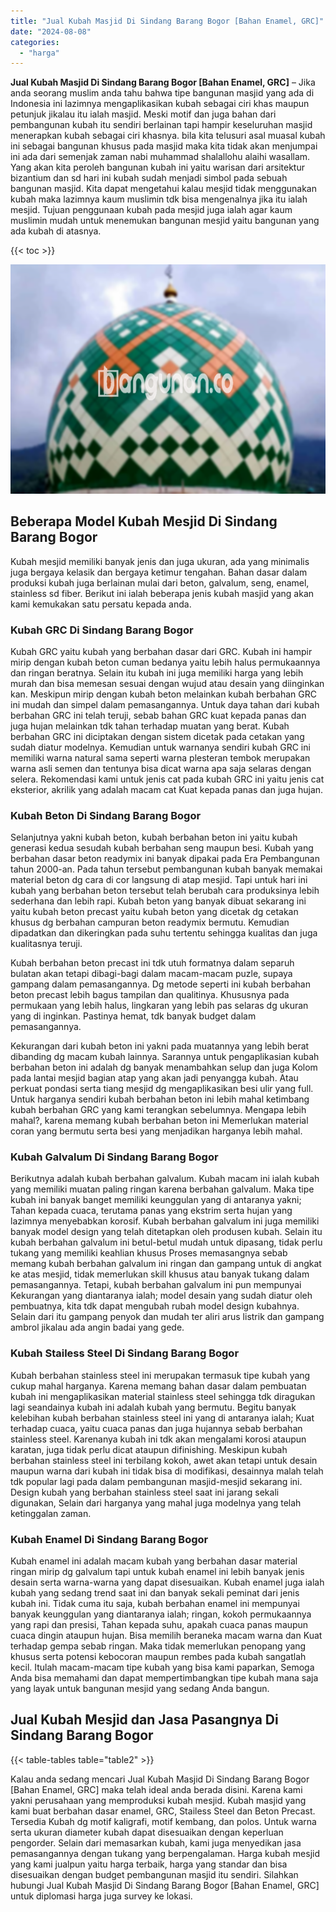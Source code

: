 ```yaml
---
title: "Jual Kubah Masjid Di Sindang Barang Bogor [Bahan Enamel, GRC]"
date: "2024-08-08"
categories: 
  - "harga"
---
```


**Jual Kubah Masjid Di Sindang Barang Bogor \[Bahan Enamel, GRC\]** – Jika anda seorang muslim anda tahu bahwa tipe bangunan masjid yang ada di Indonesia ini lazimnya mengaplikasikan kubah sebagai ciri khas maupun petunjuk jikalau itu ialah masjid. Meski motif dan juga bahan dari pembangunan kubah itu sendiri berlainan tapi hampir keseluruhan masjid menerapkan kubah sebagai ciri khasnya. bila kita telusuri asal muasal kubah ini sebagai bangunan khusus pada masjid maka kita tidak akan menjumpai ini ada dari semenjak zaman nabi muhammad shalallohu alaihi wasallam. Yang akan kita peroleh bangunan kubah ini yaitu warisan dari arsitektur bizantium dan sd hari ini kubah sudah menjadi simbol pada sebuah bangunan masjid. Kita dapat mengetahui kalau mesjid tidak menggunakan kubah maka lazimnya kaum muslimin tdk bisa mengenalnya jika itu ialah mesjid. Tujuan penggunaan kubah pada mesjid juga ialah agar kaum muslimin mudah untuk menemukan bangunan mesjid yaitu bangunan yang ada kubah di atasnya.

{{< toc >}}

![Jual Kubah Masjid Di Sindang Barang Bogor [Bahan Enamel, GRC]](/images/jual-kubah-masjid-07.png)

## Beberapa Model Kubah Mesjid Di Sindang Barang Bogor

Kubah mesjid memiliki banyak jenis dan juga ukuran, ada yang minimalis juga bergaya kelasik dan bergaya ketimur tengahan. Bahan dasar dalam produksi kubah juga berlainan mulai dari beton, galvalum, seng, enamel, stainless sd fiber. Berikut ini ialah beberapa jenis kubah masjid yang akan kami kemukakan satu persatu kepada anda.

### Kubah GRC Di Sindang Barang Bogor

Kubah GRC yaitu kubah yang berbahan dasar dari GRC. Kubah ini hampir mirip dengan kubah beton cuman bedanya yaitu lebih halus permukaannya dan ringan beratnya. Selain itu kubah ini juga memiliki harga yang lebih murah dan bisa memesan sesuai dengan wujud atau desain yang diinginkan kan. Meskipun mirip dengan kubah beton melainkan kubah berbahan GRC ini mudah dan simpel dalam pemasangannya. Untuk daya tahan dari kubah berbahan GRC ini telah teruji, sebab bahan GRC kuat kepada panas dan juga hujan melainkan tdk tahan terhadap muatan yang berat. Kubah berbahan GRC ini diciptakan dengan sistem dicetak pada cetakan yang sudah diatur modelnya. Kemudian untuk warnanya sendiri kubah GRC ini memiliki warna natural sama seperti warna plesteran tembok merupakan warna asli semen dan tentunya bisa dicat warna apa saja selaras dengan selera. Rekomendasi kami untuk jenis cat pada kubah GRC ini yaitu jenis cat eksterior, akrilik yang adalah macam cat Kuat kepada panas dan juga hujan.

### Kubah Beton Di Sindang Barang Bogor

Selanjutnya yakni kubah beton, kubah berbahan beton ini yaitu kubah generasi kedua sesudah kubah berbahan seng maupun besi. Kubah yang berbahan dasar beton readymix ini banyak dipakai pada Era Pembangunan tahun 2000-an. Pada tahun tersebut pembangunan kubah banyak memakai material beton dg cara di cor langsung di atap mesjid. Tapi untuk hari ini kubah yang berbahan beton tersebut telah berubah cara produksinya lebih sederhana dan lebih rapi. Kubah beton yang banyak dibuat sekarang ini yaitu kubah beton precast yaitu kubah beton yang dicetak dg cetakan khusus dg berbahan campuran beton readymix bermutu. Kemudian dipadatkan dan dikeringkan pada suhu tertentu sehingga kualitas dan juga kualitasnya teruji.

Kubah berbahan beton precast ini tdk utuh formatnya dalam separuh bulatan akan tetapi dibagi-bagi dalam macam-macam puzle, supaya gampang dalam pemasangannya. Dg metode seperti ini kubah berbahan beton precast lebih bagus tampilan dan qualitinya. Khususnya pada permukaan yang lebih halus, lingkaran yang lebih pas selaras dg ukuran yang di inginkan. Pastinya hemat, tdk banyak budget dalam pemasangannya.

Kekurangan dari kubah beton ini yakni pada muatannya yang lebih berat dibanding dg macam kubah lainnya. Sarannya untuk pengaplikasian kubah berbahan beton ini adalah dg banyak menambahkan selup dan juga Kolom pada lantai mesjid bagian atap yang akan jadi penyangga kubah. Atau perkuat pondasi serta tiang mesjid dg mengaplikasikan besi ulir yang full. Untuk harganya sendiri kubah berbahan beton ini lebih mahal ketimbang kubah berbahan GRC yang kami terangkan sebelumnya. Mengapa lebih mahal?, karena memang kubah berbahan beton ini Memerlukan material coran yang bermutu serta besi yang menjadikan harganya lebih mahal.

### Kubah Galvalum Di Sindang Barang Bogor

Berikutnya adalah kubah berbahan galvalum. Kubah macam ini ialah kubah yang memiliki muatan paling ringan karena berbahan galvalum. Maka tipe kubah ini banyak banget memiliki keunggulan yang di antaranya yakni; Tahan kepada cuaca, terutama panas yang ekstrim serta hujan yang lazimnya menyebabkan korosif. Kubah berbahan galvalum ini juga memiliki banyak model design yang telah ditetapkan oleh produsen kubah. Selain itu kubah berbahan galvalum ini betul-betul mudah untuk dipasang, tidak perlu tukang yang memiliki keahlian khusus Proses memasangnya sebab memang kubah berbahan galvalum ini ringan dan gampang untuk di angkat ke atas mesjid, tidak memerlukan skill khusus atau banyak tukang dalam pemasangannya. Tetapi, kubah berbahan galvalum ini pun mempunyai Kekurangan yang diantaranya ialah; model desain yang sudah diatur oleh pembuatnya, kita tdk dapat mengubah rubah model design kubahnya. Selain dari itu gampang penyok dan mudah ter aliri arus listrik dan gampang ambrol jikalau ada angin badai yang gede.

### Kubah Stailess Steel Di Sindang Barang Bogor

Kubah berbahan stainless steel ini merupakan termasuk tipe kubah yang cukup mahal harganya. Karena memang bahan dasar dalam pembuatan kubah ini mengaplikasikan material stainless steel sehingga tdk diragukan lagi seandainya kubah ini adalah kubah yang bermutu. Begitu banyak kelebihan kubah berbahan stainless steel ini yang di antaranya ialah; Kuat terhadap cuaca, yaitu cuaca panas dan juga hujannya sebab berbahan stainless steel. Karenanya kubah ini tdk akan mengalami korosi ataupun karatan, juga tidak perlu dicat ataupun difinishing. Meskipun kubah berbahan stainless steel ini terbilang kokoh, awet akan tetapi untuk desain maupun warna dari kubah ini tidak bisa di modifikasi, desainnya malah telah tdk popular lagi pada dalam pembangunan masjid-mesjid sekarang ini. Design kubah yang berbahan stainless steel saat ini jarang sekali digunakan, Selain dari harganya yang mahal juga modelnya yang telah ketinggalan zaman.

### Kubah Enamel Di Sindang Barang Bogor

Kubah enamel ini adalah macam kubah yang berbahan dasar material ringan mirip dg galvalum tapi untuk kubah enamel ini lebih banyak jenis desain serta warna-warna yang dapat disesuaikan. Kubah enamel juga ialah kubah yang sedang trend saat ini dan banyak sekali peminat dari jenis kubah ini. Tidak cuma itu saja, kubah berbahan enamel ini mempunyai banyak keunggulan yang diantaranya ialah; ringan, kokoh permukaannya yang rapi dan presisi, Tahan kepada suhu, apakah cuaca panas maupun cuaca dingin ataupun hujan. Bisa memilih beraneka macam warna dan Kuat terhadap gempa sebab ringan. Maka tidak memerlukan penopang yang khusus serta potensi kebocoran maupun rembes pada kubah sangatlah kecil. Itulah macam-macam tipe kubah yang bisa kami paparkan, Semoga Anda bisa memahami dan dapat mempertimbangkan tipe kubah mana saja yang layak untuk bangunan mesjid yang sedang Anda bangun.

## Jual Kubah Mesjid dan Jasa Pasangnya Di Sindang Barang Bogor

{{< table-tables table="table2" >}}

Kalau anda sedang mencari Jual Kubah Masjid Di Sindang Barang Bogor \[Bahan Enamel, GRC\] maka telah ideal anda berada disini. Karena kami yakni perusahaan yang memproduksi kubah mesjid. Kubah masjid yang kami buat berbahan dasar enamel, GRC, Stailess Steel dan Beton Precast. Tersedia Kubah dg motif kaligrafi, motif kembang, dan polos. Untuk warna serta ukuran diameter kubah dapat disesuaikan dengan keperluan pengorder. Selain dari memasarkan kubah, kami juga menyedikan jasa pemasangannya dengan tukang yang berpengalaman. Harga kubah mesjid yang kami jualpun yaitu harga terbaik, harga yang standar dan bisa disesuaikan dengan budget pembangunan masjid itu sendiri. Silahkan hubungi Jual Kubah Masjid Di Sindang Barang Bogor \[Bahan Enamel, GRC\] untuk diplomasi harga juga survey ke lokasi.
